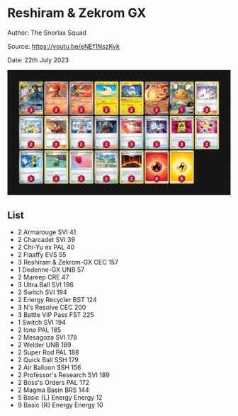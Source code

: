 # Reshiram & Zekrom GX

Author: The Snorlax Squad

Source: <https://youtu.be/eNEf1NszKvk>

Date: 22th July 2023

![decklist](../../images/PAL/Reshiram%20&%20Zekrom%20GX/1-%20Reshiram%20&%20Zekrom%20GX.png)

## List

* 2 Armarouge SVI 41
* 2 Charcadet SVI 39
* 2 Chi-Yu ex PAL 40
* 2 Flaaffy EVS 55
* 3 Reshiram & Zekrom-GX CEC 157
* 1 Dedenne-GX UNB 57
* 2 Mareep CRE 47
* 3 Ultra Ball SVI 196
* 2 Switch SVI 194
* 2 Energy Recycler BST 124
* 3 N's Resolve CEC 200
* 3 Battle VIP Pass FST 225
* 1 Switch SVI 194
* 2 Iono PAL 185
* 2 Mesagoza SVI 178
* 2 Welder UNB 189
* 2 Super Rod PAL 188
* 2 Quick Ball SSH 179
* 2 Air Balloon SSH 156
* 2 Professor's Research SVI 189
* 2 Boss's Orders PAL 172
* 2 Magma Basin BRS 144
* 5 Basic {L} Energy Energy 12
* 9 Basic {R} Energy Energy 10
